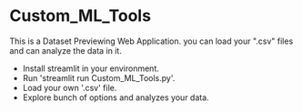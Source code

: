 # Custom_ML_Tools
This is a Dataset Previewing Web Application. you can load your ".csv" files and can analyze the data in it.

- Install streamlit in your environment.
- Run 'streamlit run Custom_ML_Tools.py'.
- Load your own '.csv' file.
- Explore bunch of options and analyzes your data.
